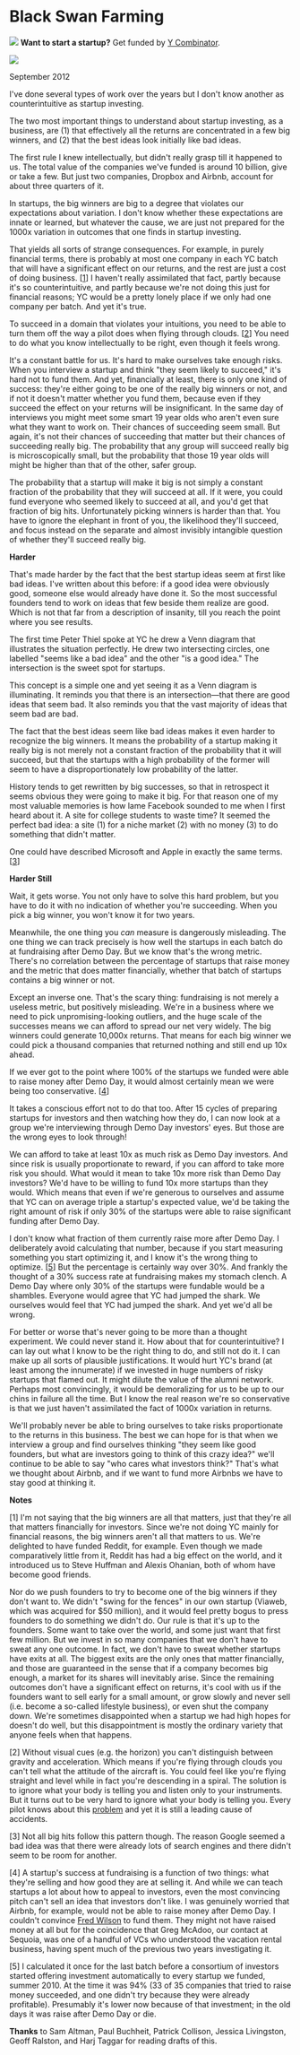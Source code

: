 # Black Swan Farming


![](http://www.virtumundo.com/images/spacer.gif)
**Want to start a startup?** Get funded by
[Y Combinator](http://ycombinator.com/apply.html).

  
![](http://www.virtumundo.com/images/spacer.gif)


September 2012  
  
I've done several types of work over the years but I don't know
another as counterintuitive as startup investing.  
  
The two most important things to understand about startup investing,
as a business, are (1) that effectively all the returns are
concentrated in a few big winners, and (2) that the best ideas look
initially like bad ideas.  
  
The first rule I knew intellectually, but didn't really grasp till
it happened to us. The total value of the companies we've funded
is around 10 billion, give or take a few. But just two companies,
Dropbox and Airbnb, account for about three quarters of it.  
  
In startups, the big winners are big to a degree that violates our
expectations about variation. I don't know whether these expectations
are innate or learned, but whatever the cause, we are just not
prepared for the 1000x variation in outcomes that one finds in
startup investing.  
  
That yields all sorts of strange consequences. For example, in
purely financial terms, there is probably at most one company in
each YC batch that will have a significant effect on our returns,
and the rest are just a cost of doing business. 
[[1](#f1n)]
I haven't
really assimilated that fact, partly because it's so counterintuitive,
and partly because we're not doing this just for financial reasons;
YC would be a pretty lonely place if we only had one company per
batch. And yet it's true.  
  
To succeed in a domain that violates your intuitions, you need to
be able to turn them off the way a pilot does when flying through
clouds. 
[[2](#f2n)]
 You need to do what you know intellectually to be
right, even though it feels wrong.  
  
It's a constant battle for us. It's hard to make ourselves take
enough risks. When you interview a startup and think "they seem
likely to succeed," it's hard not to fund them. And yet, financially
at least, there is only one kind of success: they're either going
to be one of the really big winners or not, and if not it doesn't
matter whether you fund them, because even if they succeed the
effect on your returns will be insignificant. In the same day of
interviews you might meet some smart 19 year olds who aren't even
sure what they want to work on. Their chances of succeeding seem
small. But again, it's not their chances of succeeding that matter
but their chances of succeeding really big. The probability that
any group will succeed really big is microscopically small, but the
probability that those 19 year olds will might be higher than that
of the other, safer group.  
  
The probability that a startup will make it big is not simply a
constant fraction of the probability that they will succeed at all.
If it were, you could fund everyone who seemed likely to succeed
at all, and you'd get that fraction of big hits. Unfortunately
picking winners is harder than that. You have to ignore the elephant
in front of you, the likelihood they'll succeed, and focus instead
on the separate and almost invisibly intangible question of whether
they'll succeed really big.  
  
**Harder**  
  
That's made harder by the fact that the best startup ideas seem at
first like bad ideas. I've written about this before: if a good
idea were obviously good, someone else would already have done it.
So the most successful founders tend to work on ideas that few
beside them realize are good. Which is not that far from a description
of insanity, till you reach the point where you see results.  
  
The first time Peter Thiel spoke at YC he drew a Venn diagram that
illustrates the situation perfectly. He drew two intersecting
circles, one labelled "seems like a bad idea" and the other "is a
good idea." The intersection is the sweet spot for startups.  
  
This concept is a simple one and yet seeing it as a Venn diagram
is illuminating. It reminds you that there is an intersection—that
there are good ideas that seem bad. It also reminds you that the
vast majority of ideas that seem bad are bad.  
  
The fact that the best ideas seem like bad ideas makes it even
harder to recognize the big winners. It means the probability of
a startup making it really big is not merely not a constant fraction
of the probability that it will succeed, but that the startups with
a high probability of the former will seem to have a disproportionately
low probability of the latter.  
  
History tends to get rewritten by big successes, so that in retrospect
it seems obvious they were going to make it big. For that reason
one of my most valuable memories is how lame Facebook sounded to
me when I first heard about it. A site for college students to
waste time? It seemed the perfect bad idea: a site (1) for a niche
market (2) with no money (3) to do something that didn't matter.  
  
One could have described Microsoft and Apple in exactly the same
terms.
[[3](#f3n)]  
  
**Harder Still**  
  
Wait, it gets worse. You not only have to solve this hard problem,
but you have to do it with no indication of whether you're succeeding.
When you pick a big winner, you won't know it for two years.  
  
Meanwhile, the one thing you *can* measure is dangerously
misleading. The one thing we can track precisely is how well the
startups in each batch do at fundraising after Demo Day. But we
know that's the wrong metric. There's no correlation between the
percentage of startups that raise money and the metric that does
matter financially, whether that batch of startups contains a big
winner or not.  
  
Except an inverse one. That's the scary thing: fundraising is not
merely a useless metric, but positively misleading. We're in a
business where we need to pick unpromising-looking outliers, and
the huge scale of the successes means we can afford to spread our
net very widely. The big winners could generate 10,000x returns.
That means for each big winner we could pick a thousand companies
that returned nothing and still end up 10x ahead.  
  
If we ever got to the point where 100% of the startups we funded
were able to raise money after Demo Day, it would almost certainly
mean we were being too conservative.
[[4](#f4n)]  
  
It takes a conscious effort not to do that too. After 15 cycles
of preparing startups for investors and then watching how they do,
I can now look at a group we're interviewing through Demo Day
investors' eyes. But those are the wrong eyes to look through!  
  
We can afford to take at least 10x as much risk as Demo Day investors.
And since risk is usually proportionate to reward, if you can afford
to take more risk you should. What would it mean to take 10x more
risk than Demo Day investors? We'd have to be willing to fund 10x
more startups than they would. Which means that even if we're
generous to ourselves and assume that YC can on average triple a
startup's expected value, we'd be taking the right amount of risk
if only 30% of the startups were able to raise significant funding
after Demo Day.  
  
I don't know what fraction of them currently raise more after Demo
Day. I deliberately avoid calculating that number, because if you
start measuring something you start optimizing it, and I know it's
the wrong thing to optimize.
[[5](#f5n)]
But the percentage is certainly
way over 30%. And frankly the thought of a 30% success rate at
fundraising makes my stomach clench. A Demo Day where only 30% of
the startups were fundable would be a shambles. Everyone would
agree that YC had jumped the shark. We ourselves would feel that
YC had jumped the shark. And yet we'd all be wrong.  
  
For better or worse that's never going to be more than a thought
experiment. We could never stand it. How about that for
counterintuitive? I can lay out what I know to be the right thing
to do, and still not do it. I can make up all sorts of plausible
justifications. It would hurt YC's brand (at least among the
innumerate) if we invested in huge numbers of risky startups that
flamed out. It might dilute the value of the alumni network.
Perhaps most convincingly, it would be demoralizing for us to be
up to our chins in failure all the time. But I know the real reason
we're so conservative is that we just haven't assimilated the fact
of 1000x variation in returns.  
  
We'll probably never be able to bring ourselves to take risks
proportionate to the returns in this business. The best we can
hope for is that when we interview a group and find ourselves
thinking "they seem like good founders, but what are investors going
to think of this crazy idea?" we'll continue to be able to say "who
cares what investors think?" That's what we thought about Airbnb,
and if we want to fund more Airbnbs we have to stay good at thinking
it.  
  
  
  
  
  
**Notes**  
  
[1]
I'm not saying that the big winners are all that matters, just
that they're all that matters financially for investors. Since
we're not doing YC mainly for financial reasons, the big winners
aren't all that matters to us. We're delighted to have funded
Reddit, for example. Even though we made comparatively little from
it, Reddit has had a big effect on the world, and it introduced us
to Steve Huffman and Alexis Ohanian, both of whom have become good
friends.  
  
Nor do we push founders to try to become one of the big winners if
they don't want to. We didn't "swing for the fences" in our own
startup (Viaweb, which was acquired for $50 million), and it would
feel pretty bogus to press founders to do something we didn't do.
Our rule is that it's up to the founders. Some want to take over
the world, and some just want that first few million. But we invest
in so many companies that we don't have to sweat any one outcome.
In fact, we don't have to sweat whether startups have exits at all.
The biggest exits are the only ones that matter financially, and
those are guaranteed in the sense that if a company becomes big
enough, a market for its shares will inevitably arise. Since the
remaining outcomes don't have a significant effect on returns, it's
cool with us if the founders want to sell early for a small amount,
or grow slowly and never sell (i.e. become a so-called lifestyle
business), or even shut the company down. We're sometimes disappointed
when a startup we had high hopes for doesn't do well, but this
disappointment is mostly the ordinary variety that anyone feels
when that happens.  
  
[2]
Without visual cues (e.g. the horizon) you can't distinguish
between gravity and acceleration. Which means if you're flying
through clouds you can't tell what the attitude of
the aircraft is. You could feel like you're flying straight and
level while in fact you're descending in a spiral. The solution
is to ignore what your body is telling you and listen only to your
instruments. But it turns out to be very hard to ignore what your
body is telling you. Every pilot knows about this 
[problem](http://en.wikipedia.org/wiki/Spatial_disorientation) and yet
it is still a leading cause of accidents.  
  
[3]
Not all big hits follow this pattern though. The reason Google
seemed a bad idea was that there were already lots of search engines
and there didn't seem to be room for another.  
  
[4]
A startup's success at fundraising is a function of two things:
what they're selling and how good they are at selling it. And while
we can teach startups a lot about how to appeal to investors, even
the most convincing pitch can't sell an idea that investors don't
like. I was genuinely worried that Airbnb, for example, would not
be able to raise money after Demo Day. I couldn't convince [Fred Wilson](airbnb.html) to fund them. They might not
have raised money at all but for the coincidence that Greg McAdoo,
our contact at Sequoia, was one of a handful of VCs who understood
the vacation rental business, having spent much of the previous two
years investigating it.  
  
[5]
I calculated it once for the last batch before a consortium of
investors started offering investment automatically to every startup
we funded, summer 2010. At the time it was 94% (33 of 35 companies
that tried to raise money succeeded, and one didn't try because
they were already profitable). Presumably it's lower now because
of that investment; in the old days it was raise after Demo Day or
die.  
  
**Thanks** to Sam Altman, Paul Buchheit, Patrick Collison, Jessica
Livingston, Geoff Ralston, and Harj Taggar for reading drafts of
this.  
  


